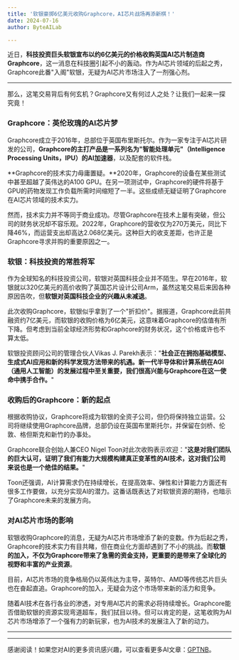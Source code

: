 ```yaml
---
title: '软银豪掷6亿美元收购Graphcore，AI芯片战场再添新棋！'
date: 2024-07-16
author: ByteAILab

---
```


近日，**科技投资巨头软银宣布以约6亿美元的价格收购英国AI芯片制造商Graphcore**，这一消息在科技圈引起不小的轰动。作为AI芯片领域的后起之秀，Graphcore此番"入阁"软银，无疑为AI芯片市场注入了一剂强心剂。

---
那么，这笔交易背后有何玄机？Graphcore又有何过人之处？让我们一起来一探究竟！

### Graphcore：英伦玫瑰的AI芯片梦

Graphcore成立于2016年，总部位于英国布里斯托尔。作为一家专注于AI芯片研发的公司，**Graphcore的主打产品是一系列名为"智能处理单元"（Intelligence Processing Units，IPU）的AI加速器**，以及配套的软件栈。

**Graphcore的技术实力毋庸置疑。**2020年，Graphcore的设备在某些测试中甚至超越了英伟达的A100 GPU。在另一项测试中，Graphcore的硬件将基于GPU的药物发现工作负载所需时间缩短了一半。这些成绩无疑证明了Graphcore在AI芯片领域的技术实力。

然而，技术实力并不等同于商业成功。尽管Graphcore在技术上屡有突破，但公司的财务状况却不容乐观。2022年，Graphcore的营收仅为270万美元，同比下降46%，而运营支出却高达2.068亿美元。这种巨大的收支差距，也许正是Graphcore寻求并购的重要原因之一。

### 软银：科技投资的常胜将军

作为全球知名的科技投资公司，软银对英国科技企业并不陌生。早在2016年，软银就以320亿美元的高价收购了英国芯片设计公司Arm，虽然这笔交易后来因各种原因告吹，但**软银对英国科技企业的兴趣从未减退**。

此次收购Graphcore，软银似乎拿到了一个"折扣价"。据报道，Graphcore此前共融资约7亿美元，而软银的收购价格为6亿美元，这意味着Graphcore的估值有所下降。但考虑到当前全球经济形势和Graphcore的财务状况，这个价格或许也不算太低。

软银投资顾问公司的管理合伙人Vikas J. Parekh表示："<strong>社会正在拥抱基础模型、生成式AI应用和新的科学发现方法带来的机遇。新一代半导体和计算系统在AGI（通用人工智能）的发展过程中至关重要，我们很高兴能与Graphcore在这一使命中携手合作。</strong>"

### 收购后的Graphcore：新的起点

根据收购协议，Graphcore将成为软银的全资子公司，但仍将保持独立运营。公司将继续使用Graphcore品牌，总部仍设在英国布里斯托尔，并保留在剑桥、伦敦、格但斯克和新竹的办事处。

Graphcore联合创始人兼CEO Nigel Toon对此次收购表示欢迎："<strong>这是对我们团队的巨大认可，证明了我们有能力大规模构建真正变革性的AI技术，这对我们公司来说也是一个绝佳的结果。</strong>"

Toon还强调，AI计算需求仍在持续增长，在提高效率、弹性和计算能力方面还有很多工作要做，以充分实现AI的潜力。这番话既表达了对软银资源的期待，也暗示了Graphcore未来的发展方向。

### 对AI芯片市场的影响

软银收购Graphcore的消息，无疑为AI芯片市场增添了新的变数。作为后起之秀，Graphcore的技术实力有目共睹，但在商业化方面却遇到了不小的挑战。而**软银的加入，不仅为Graphcore带来了急需的资金支持，更重要的是带来了全球化的视野和丰富的产业资源**。

目前，AI芯片市场的竞争格局仍以英伟达为主导，英特尔、AMD等传统芯片巨头也在奋起直追。Graphcore的加入，无疑会为这个市场带来新的活力和竞争。

随着AI技术在各行各业的渗透，对专用AI芯片的需求必将持续增长。Graphcore能否借助软银的资源实现弯道超车，我们拭目以待。但可以肯定的是，这笔收购为AI芯片市场增添了一个强有力的新玩家，也为AI技术的发展注入了新的动力。

---
---
感谢阅读！如果您对AI的更多资讯感兴趣，可以查看更多AI文章：[GPTNB](https://gptnb.com)。